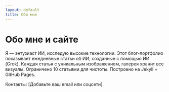 ```yaml
---
layout: default
title: Обо мне
---
```

<h1>Обо мне и сайте</h1>
<p>Я — энтузиаст ИИ, исследую высокие технологии. Этот блог-портфолио показывает ежедневные статьи об ИИ, созданные с помощью ИИ (Grok). Каждая статья с уникальным изображением, галерея хранит все визуалы. Ограничено 10 статьями для чистоты. Построено на Jekyll + GitHub Pages.</p>
<p>Контакты: [Добавьте ваш email или соцсети].</p>
